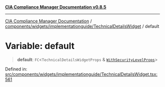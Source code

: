 [**CIA Compliance Manager Documentation v0.8.5**](../../../../../README.md)

***

[CIA Compliance Manager Documentation](../../../../../modules.md) / [components/widgets/implementationguide/TechnicalDetailsWidget](../README.md) / default

# Variable: default

> **default**: `FC`\<`TechnicalDetailsWidgetProps` & [`WithSecurityLevelProps`](../../../../../hoc/withSecurityLevelState/interfaces/WithSecurityLevelProps.md)\>

Defined in: [src/components/widgets/implementationguide/TechnicalDetailsWidget.tsx:561](https://github.com/Hack23/cia-compliance-manager/blob/3ae0301247f765ba03c8c0fe645db4718bb8af76/src/components/widgets/implementationguide/TechnicalDetailsWidget.tsx#L561)
